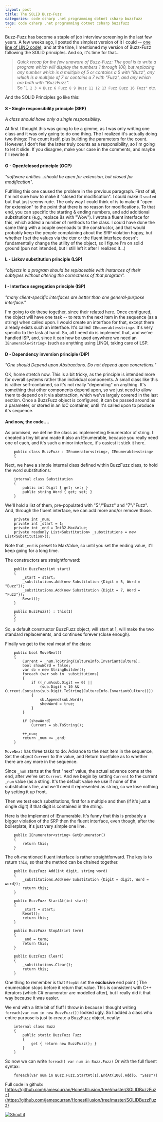 ```yaml
---
layout: post
title: The SOLID Buzz-Fuzz
categories: code csharp .net programming dotnet csharp buzzfuzz
tags: code csharp .net programming dotnet csharp buzzfuzz
---
```


Buzz-Fuzz has become a staple of job interview screening in the last few years.  A few weeks ago, I posted the simplest version of it I could -- [one line of LINQ code](http://honestillusion.com/blog/2013/08/30/Buzz-fuzz-in-linq/)), and at the time, I mentioned my version of Buzz-Fuzz following the SOLID principles.  And so, it's time for that...
   
   
> *Quick recap for the few unaware of Buzz-Fuzz: The goal is to write a program which will display the numbers 1 through 100, but replacing any number which is a multiple of 5 or contains a 5 with "Buzz", any which is a multiple of 7 or contains a 7 with "Fuzz", and any which are both with "BuzzFuzz".*  
> So "`1 2 3 4 Buzz 6 Fuzz 8 9 Buzz 11 12 13 Fuzz Buzz 16 Fuzz"` etc.


And the SOLID Principles go like this:

#### S - Single responsibility principle (SRP)
*A class should have only a single responsibility.*

At first I thought this was going to be a gimme, as I was only writing one class and it was only going to do one thing. The I realized it's actually doing two things: The count itself, plus building the parameters for the count.  However, I don't feel the latter truly counts as a responsibility, so I'm going to let it slide.  If you disagree, make your case in the comments, and maybe I'll rewrite it.

#### O - Open/closed principle (OCP)
*"software entities...should be open for extension, but closed for modification".*

Fulfilling this one caused the problem in the previous paragraph.  First of all, I'm not sure how to make it "closed for modification".  I could make it `sealed` but that just seems rude.  The only way I could think of is to make it "open for extension" to the point that there is no reason for modifications.  To that end, you can specific the starting &amp; ending numbers, and add additional substitutions (e.g., replace 8s with "Wow").  I wrote a fluent interface for this, which added a number of methods to the class.  I could have done the same thing with a couple overloads to the constructor, and that would probably keep the people complaining about the SRP violation happy, but whether I set the values via the ctor or the fluent interface doesn't fundamentally change the utility of the object, so I figure I'm on solid ground (pun not intended, but I still left it after I realized it...)

#### L - Liskov substitution principle (LSP)
*"objects in a program should be replaceable with instances of their subtypes without altering the correctness of that program".*

#### I - Interface segregation principle (ISP)
*"many client-specific  interfaces are better than one general-purpose interface."*

I'm going to do these together, since their related here.  Once configured, the object will have one task -- to return the next item in the sequence (as a string) when called upon.    I would create an interface for that, except there already exists such an interface.  It's called` IEnumerable<string>`.  It's very specific to the task at hand.   So, all I need do is implement that, and we've handled ISP, and, since it can how be used anywhere we need an `IEnumerable<String>` (such as anything using LINQ), taking care of LSP.

#### D - Dependency inversion principle (DIP)
*"One should Depend upon Abstractions. Do not depend upon concretions."*
 
OK, home stretch now.    This is a bit tricky, as the principle is intended more for overall systems rather than individual components.   A small class like this is rather self-contained, so it's not really "depending" on anything.  It's something that other components depend upon, so we just need to allow them to depend on it via abstraction, which we've largely covered in the last section.   Once a BuzzFuzz object is configured, it can be passed around as a parameter, or stored in an IoC container, until it's called upon to produce it's sequence.


#### And now, the code....
As promised, we define the class as implementing IEnumerator of string.  I cheated a tiny bit and made it also an IEnumerable, because you really need one of each, and it's such a minor interface, it's easiest it stick it here.

		public class BuzzFuzz : IEnumerator<string>, IEnumerable<string>
		{
 
Next, we have a simple internal class defined within BuzzFuzz class, to hold the word substitutions:

		internal class Substitution
		{
			public int Digit { get; set; }
			public string Word { get; set; }
		}

 We'll hold a list of them, pre-populated with "5"/"Buzz" and "7"/"Fuzz".   And, through the fluent interface, we can add more and/or remove those.
 
		private int _num;
		private int _start = 1;
		private int _end = Int32.MaxValue;
		private readonly List<Substitution> _substitutions = new List<Substitution>();

Note that `_end` is preset to MaxValue, so until you set the ending  value, it'll keep going for a long time.
 
 The constructors are straightforward:
 
		public BuzzFuzz(int start)
		{
			_start = start;
			_substitutions.Add(new Substitution {Digit = 5, Word = "Buzz"});
			_substitutions.Add(new Substitution {Digit = 7, Word = "Fuzz"});
			Reset();
		}

		public BuzzFuzz() : this(1)
		{
		}

So, a default constructor BuzzFuzz object, will start at 1, will make the two standard replacements, and continues forever (close enough). 

Finally we get to the real meat of the class:

		public bool MoveNext()
		{
			Current = _num.ToString(CultureInfo.InvariantCulture);
			bool showWord = false;
			var sb = new StringBuilder();
			foreach (var sub in _substitutions)
			{
				if ((_num%sub.Digit == 0) ||
				    (sub.Digit < 10 && Current.Contains(sub.Digit.ToString(CultureInfo.InvariantCulture))))
				{
					sb.Append(sub.Word);
					showWord = true;
				}
			}

			if (showWord)
				Current = sb.ToString();

			++_num;
			return _num <= _end;
		}

`MoveNext` has three tasks to do: Advance to the next item in the sequence, Set the object `Current` to the value, and Return true/false as to whether there are any more in the sequence.

Since `_num` starts at the first "next" value, the actual advance come at the end, after we've set `Current`.  And we begin by setting `Current` to the current `_num` value (as a string.  It's the default value we use if none of the substitutions fire, and we'll need it represented as string, so we lose nothing by setting it up front.

Then we test each substitutions, first for a multiple and then (if it's just a single digit) if that digit is contained in the string.

Here is the implement of IEnumerable.  It's funny that this is probably a bigger violation of the SRP then the fluent interface, even though, after the boilerplate, it's just very simple one line.

		public IEnumerator<string> GetEnumerator()
		{
			return this;
		}
 
 
 The oft-mentioned fluent interface is rather straightforward.   The key is to return `this`, so that the method can be chained together.
 
		public BuzzFuzz Add(int digit, string word)
		{
			_substitutions.Add(new Substitution {Digit = digit, Word = word});
			return this;
		}

		public BuzzFuzz StartAt(int start)
		{
			_start = start;
			Reset();
			return this;
		}

		public BuzzFuzz StopAt(int term)
		{
			_end = term;
			return this;
		}

		public BuzzFuzz Clear()
		{
			_substitutions.Clear();
			return this;
		}

 One thing to remember is that `StopAt` set the **exclusive** end point ( The enumeration stops before it return that value.  This is consistent with C++ iterators (which C# enumerator are modelled after), but I really did it that way because it was easier.
 
 We end with a little bit of fluff I throw in because I thought writing `foreach(var num in new BuzzFuzz())` looked ugly.   So I added a class who entire purpose is just to create a BuzzFuzz object, neatly:
 
		internal class Buzz
		{
			public static BuzzFuzz Fuzz
			{
				get { return new BuzzFuzz(); }
			}
		}

So now we can write `foreach( var num in Buzz.Fuzz)`   Or with the full fluent syntax:

		foreach(var num in Buzz.Fuzz.StartAt(1).EndAt(100).Add(6, "Sass"))
    
 
 
 Full code in github:  [https://github.com/jamescurran/HonestIllusion/tree/master/SOLIDBuzzFuzz](https://github.com/jamescurran/HonestIllusion/tree/master/SOLIDBuzzFuzz)

<a rev="vote-for" href="http://dotnetshoutout.com/The-SOLID-Buzz-Fuzz-HonestIllusionCom"><img alt="Shout it" src="http://dotnetshoutout.com/image.axd?url=http%3A%2F%2Fhonestillusion.com%2Fblog%2F2013%2F12%2F19%2Fsolid-buzzfuzz%2F" style="border:0px"/></a>


